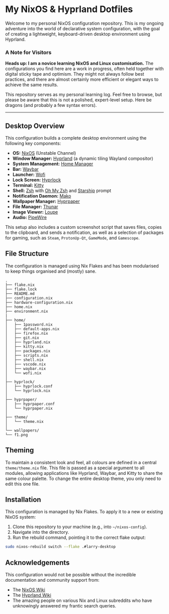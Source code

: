 # My NixOS & Hyprland Dotfiles

Welcome to my personal NixOS configuration repository. This is my ongoing adventure into the world of declarative system configuration, with the goal of creating a lightweight, keyboard-driven desktop environment using Hyprland.

### A Note for Visitors

**Heads up: I am a novice learning NixOS and Linux customisation.** The configurations you find here are a work in progress, often held together with digital sticky tape and optimism. They might not always follow best practices, and there are almost certainly more efficient or elegant ways to achieve the same results.

This repository serves as my personal learning log. Feel free to browse, but please be aware that this is not a polished, expert-level setup. Here be dragons (and probably a few syntax errors).

---

## Desktop Overview

This configuration builds a complete desktop environment using the following key components:

* **OS:** [NixOS](https://nixos.org/) (Unstable Channel)
* **Window Manager:** [Hyprland](https://hyprland.org/) (a dynamic tiling Wayland compositor)
* **System Management:** [Home Manager](https://github.com/nix-community/home-manager)
* **Bar:** [Waybar](https://github.com/Alexays/Waybar)
* **Launcher:** [Wofi](https://hg.sr.ht/~scoopta/wofi)
* **Lock Screen:** [Hyprlock](https://github.com/hyprwm/hyprlock)
* **Terminal:** [Kitty](https://sw.kovidgoyal.net/kitty/)
* **Shell:** [Zsh](https://www.zsh.org/) with [Oh My Zsh](https://ohmyz.sh/) and [Starship](https://starship.rs/) prompt
* **Notification Daemon:** [Mako](https://github.com/emersion/mako)
* **Wallpaper Manager:** [Hyprpaper](https://github.com/hyprwm/hyprpaper)
* **File Manager:** [Thunar](https://docs.xfce.org/xfce/thunar/start)
* **Image Viewer:** [Loupe](https://gitlab.gnome.org/GNOME/loupe)
* **Audio:** [PipeWire](https://pipewire.org/)

This setup also includes a custom screenshot script that saves files, copies to the clipboard, and sends a notification, as well as a selection of packages for gaming, such as `Steam`, `ProtonUp-Qt`, `GameMode`, and `Gamescope`.

## File Structure

The configuration is managed using Nix Flakes and has been modularised to keep things organised and (mostly) sane.

```
.
├── flake.nix
├── flake.lock
├── README.md
├── configuration.nix
├── hardware-configuration.nix
├── home.nix
├── environment.nix
|
├── home/
│   ├── 1password.nix
│   ├── default-apps.nix
│   ├── firefox.nix
│   ├── git.nix
│   ├── hyprland.nix
│   ├── kitty.nix
│   ├── packages.nix
│   ├── scripts.nix
│   ├── shell.nix
│   ├── vscode.nix
│   ├── waybar.nix
│   └── wofi.nix
│
├── hyprlock/
│   ├── hyprlock.conf
│   └── hyprlock.nix
│
├── hyprpaper/
│   ├── hyprpaper.conf
│   └── hyprpaper.nix
│
├── theme/
│   └── theme.nix
│
└── wallpapers/
└── f1.png
```
## Theming

To maintain a consistent look and feel, all colours are defined in a central `theme/theme.nix` file. This file is passed as a special argument to all modules, allowing applications like Hyprland, Waybar, and Kitty to share the same colour palette. To change the entire desktop theme, you only need to edit this one file.

## Installation

This configuration is managed by Nix Flakes. To apply it to a new or existing NixOS system:

1.  Clone this repository to your machine (e.g., into `~/nixos-config`).
2.  Navigate into the directory.
3.  Run the rebuild command, pointing it to the correct flake output:

```bash
sudo nixos-rebuild switch --flake .#larry-desktop
```

## Acknowledgements

This configuration would not be possible without the incredible documentation and community support from:

* The [NixOS Wiki](https://nixos.wiki/)
* The [Hyprland Wiki](https://wiki.hyprland.org/)
* The amazing people on various Nix and Linux subreddits who have unknowingly answered my frantic search queries.
